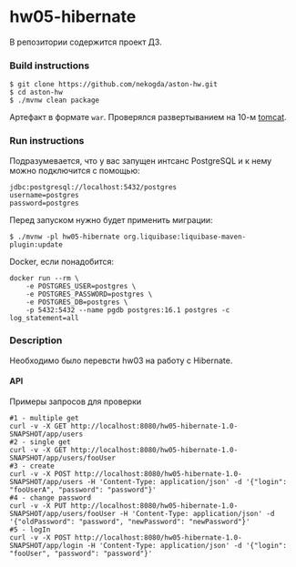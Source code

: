 # hw05-hibernate

В репозитории содержится проект ДЗ.

### Build instructions

```shell
$ git clone https://github.com/nekogda/aston-hw.git
$ cd aston-hw
$ ./mvnw clean package
```

Артефакт в формате `war`. Проверялся развертыванием на 10-м [tomcat](https://tomcat.apache.org/download-10.cgi).

### Run instructions

Подразумевается, что у вас запущен интсанс PostgreSQL и к нему можно подключится с помощью:

```text
jdbc:postgresql://localhost:5432/postgres
username=postgres
password=postgres
```
Перед запуском нужно будет применить миграции:

```shell
$ ./mvnw -pl hw05-hibernate org.liquibase:liquibase-maven-plugin:update
```

Docker, если понадобится:

```shell
docker run --rm \
    -e POSTGRES_USER=postgres \
    -e POSTGRES_PASSWORD=postgres \
    -e POSTGRES_DB=postgres \
    -p 5432:5432 --name pgdb postgres:16.1 postgres -c log_statement=all
```

### Description

Необходимо было перевсти hw03 на работу с Hibernate.

#### API

Примеры запросов для проверки

```shell
#1 - multiple get
curl -v -X GET http://localhost:8080/hw05-hibernate-1.0-SNAPSHOT/app/users
#2 - single get
curl -v -X GET http://localhost:8080/hw05-hibernate-1.0-SNAPSHOT/app/users/fooUser
#3 - create
curl -v -X POST http://localhost:8080/hw05-hibernate-1.0-SNAPSHOT/app/users -H 'Content-Type: application/json' -d '{"login": "fooUserA", "password": "password"}'
#4 - change password
curl -v -X PUT http://localhost:8080/hw05-hibernate-1.0-SNAPSHOT/app/users/fooUser -H 'Content-Type: application/json' -d '{"oldPassword": "password", "newPassword": "newPassword"}'
#5 - logIn
curl -v -X POST http://localhost:8080/hw05-hibernate-1.0-SNAPSHOT/app/login -H 'Content-Type: application/json' -d '{"login": "fooUser", "password": "password"}'
```